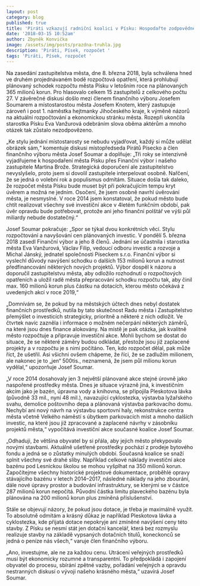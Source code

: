 ```yaml
---
layout: post
category: blog
published: true
title: 'Piráti vzkazují radniční koalici v Písku: Hospodařte zodpovědně'
date: '2018-03-15 10:52am'
author: Zbyněk Konvička
image: /assets/img/posts/prazdna-truhla.jpg
description: 'Piráti, Písek, rozpočet '
tags: 'Piráti, Písek, rozpočet '
---
```

Na zasedání zastupitelstva města, dne 8. března 2018, byla schválena hned ve druhém projednávaném bodě rozpočtová opatření, která prohlubují plánovaný schodek rozpočtu města Písku v letošním roce na plánovaných 365 milionů korun. Pro hlasovalo celkem 15 zastupitelů z celkového počtu 27. V závěrečné diskusi došlo mezi členem finančního výboru Josefem Soumarem a místostarostou města Josefem Knotem, který zastupuje zároveň i post 1. náměstka hejtmanky Jihočeského kraje, k výměně názorů na aktuální rozpočtování a ekonomickou stránku města. Rozepři ukončila starostka Písku Eva Vanžurová odebráním slova oběma aktérům a mnoho otázek tak zůstalo nezodpovězeno.



„Ke stylu jednání místostarosty se nebudu vyjadřovat, každý si může udělat obrázek sám,“ komentuje diskusi místopředseda Pirátů Písecko a člen finančního výboru města Josef Soumar a doplňuje: „Tři roky se intenzivně vyjadřujeme k hospodaření města Písku přes Finanční výbor i našeho zastupitele Martina Brože. Strategická doporučení ale zastupitelstvo nevyslyšelo, proto jsem si dovolil zastupitele interpelovat osobně. Nařčení, že se jedná o volební rok a populismus odmítám. Situace došla tak daleko, že rozpočet města Písku bude muset být při pokračujícím tempu kryt úvěrem a možná ne jedním. Osočení, že jsem osobně navrhl úvěrování města, je nesmyslné. V roce 2014 jsem konstatoval, že pokud město bude chtít realizovat všechny své investiční akce v 4letém funkčním období, pak úvěr opravdu bude potřebovat, protože ani jeho finanční polštář ve výši půl miliardy nebude dostatečný.“



Josef Soumar pokračuje: „Spor se týkal dvou konkrétních věcí. Stylu rozpočtování a navyšování cen plánovaných investic. V pondělí 5. března 2018 zasedl Finanční výbor a jeho 8 členů. Jednání se účastnila i starostka města Eva Vanžurová, Václav Filip, vedoucí odboru investic a rozvoje a Michal Jánský, jednatel společnosti Píseckem s.r.o.  Finanční výbor si vyslechl důvody navýšení schodku o dalších 153 milionů korun a nutnost předfinancování některých nových projektů. Výbor dospěl k názoru a doporučil zastupitelstvu města, aby odložilo rozhodnutí o rozpočtových opatřeních a uložil radě města přepracování schodku rozpočtu tak, aby činil max. 160 milionů korun plus částku na dotacích, kterou město očekává z uvedených akcí v roce 2019,“



„Domnívám se, že pokud by na městských účtech dnes nebyl dostatek finančních prostředků, nutila by tato skutečnost Radu města i Zastupitelstvo přemýšlet o investicích strategicky, prioritně a některé z nich odložit. Ve čtvrtek navíc zazněla i informace o možném nečerpání některých záměrů, na které jsou dnes finance alokovány. Na místě je pak otázka, jak kvalitně město rozpočtuje a připravuje investiční akce. Mohli bychom se dostat do situace, že se některé záměry budou odkládat, přestože jsou již zaplacené projekty a v rozpočtu je s nimi počítáno. Ten, kdo rozpočet dělal, pak může říct, že ušetřil. Asi všichni ovšem chápeme, že říci, že se zadlužím milionem, ale nakonec je to „jen“ 500tis., neznamená, že jsem půl milionu korun vydělal,“ upozorňuje Josef Soumar.



„V roce 2014 dosahovaly jen 3 největší plánované akce stejné úrovně jako naspořené prostředky města. Dnes je situace výrazně jiná, k investičním akcím jako je bazén, úpravna vody a knihovna, se připojila Pleskotova lávka (původně 33 mil., nyní 48 mil.), navazující cyklostezka, výstavba lyžařského svahu, demolice poštovního depa a plánovaná výstavba parkovacího domu. Nechybí ani nový návrh na výstavbu sportovní haly, rekonstrukce centra města včetně Velkého náměstí s úbytkem parkovacích míst a mnoho dalších investic, na které jsou již zpracované a zaplacené návrhy v zásobníku projektů města,“ vypočítává investiční akce současné koalice Josef Soumar.



„Odhaduji, že většina obyvatel by si přála, aby jejich město překypovalo novými stavbami. Aktuálně ušetřené prostředky pochází z prodeje bytového fondu a jedná se o zůstatky minulých období. Současná koalice se snaží splnit všechny své drahé sliby. Například celkové náklady investiční akce bazénu pod Lesnickou školou se mohou vyšplhat na 350 milionů korun. Započítejme všechny historické projektové dokumentace, proběhlé opravy stávajícího bazénu v letech 2014–2017, následné náklady na jeho zbourání, dále nové úpravy prostor a budování infrastruktury, se kterými se v částce 287 milionů korun nepočítá. Původní částka limitu plaveckého bazénu byla plánována na 200 milionů korun plus zmíněná příslušenství.



Stále se objevují názory, že pokud jsou dotace, je třeba je maximálně využít. To absolutně odmítám a krásný důkaz je například Pleskotova lávka a cyklostezka, kde přijatá dotace nepokryje ani zmíněné navýšení ceny této stavby. Z Písku se nesmí stát jen dotační kancelář, která bez rozmyslu realizuje stavby na základě vypsaných dotačních titulů, koneckonců se jedná o peníze nás všech,“ varuje člen finančního výboru.



„Ano, investujme, ale ne za každou cenu. Utrácení veřejných prostředků musí být ekonomicky rozumné a transparentní. To předpokládá i zapojení obyvatel do procesu, sbírání zpětné vazby, pořádání veřejných a opravdu nestranných diskusí o vývoji našeho krásného města,“ uzavírá Josef Soumar.
